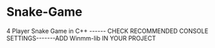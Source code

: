 # Snake-Game
4 Player Snake Game in C++  ------ CHECK RECOMMENDED CONSOLE SETTINGS-------ADD Winmm-lib IN YOUR PROJECT
